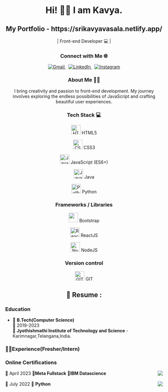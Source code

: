 <!-- Header  -->
<h1 align="center">Hi! 🙋‍♀️ I am Kavya.</h1>
<h2 align="center"> My Portfolio - https://srikavyavasala.netlify.app/</h2>
<p align="center"> | Front-end Developer 💻 | </p>

<!-- Connect  -->
<h3 align="center">Connect with Me 🌐</h3>
<p align="center">
   <a href="mailto:vskavya02gmail.com">
      <img src="https://img.shields.io/badge/Gmail-D14836?style=for-the-badge&logo=gmail&logoColor=white" alt="Gmail">
   </a>
   &nbsp;
   <a href="https://www.linkedin.com/in/vasala-srikavya-9368b5273/">
      <img src="https://img.shields.io/badge/LinkedIn-0077B5?style=for-the-badge&logo=linkedin&logoColor=white" alt="LinkedIn">
   </a>
   &nbsp;
   <a href="https://www.instagram.com/">
      <img src="https://img.shields.io/badge/instagram-%23E4405F.svg?&style=for-the-badge&logo=instagram&logoColor=white" alt="Instagram">
   </a>
</p>

<!-- About Me  -->
<h3 align="center">About Me 👩‍💻</h3>
<p align="center">I bring creativity and passion to front-end development. My journey involves exploring the endless possibilities of JavaScript and crafting beautiful user experiences.</p>

<!-- Tech  -->
<h3 align="center">Tech Stack 💻 </h3>

  <p align="center">
    <img src="https://img.icons8.com/color/48/000000/html-5--v1.png" alt="HTML5" width="30"/> HTML5</p>
    <p align="center">
	    <img src="https://img.icons8.com/fluency/48/000000/css3.png" alt="CSS3" width="30"/> CSS3</p>
    <p align="center"><img src="https://img.icons8.com/color/48/000000/javascript--v1.png" alt="JavaScript" width="30"/> JavaScript (ES6+)</p>
    <p align="center"><img src="https://img.icons8.com/color/48/000000/java-coffee-cup-logo--v1.png" alt="Java" width="30"/> Java</p>
    <p align="center"><img src="https://img.icons8.com/color/48/000000/python--v1.png" alt="Python" width="30"/> Python</p>
</p>

<h3 align="center">Frameworks / Libraries </h3>
<p align="center">
	<img src="https://img.icons8.com/color/48/000000/bootstrap.png" width="30px" /> Bootstrap </p>
<p align="center">
  <img src="https://cdn.svgporn.com/logos/react.svg" alt="ReactJS" width="30px" /> ReactJS
</p>


<p align="center">
  <img src="https://img.icons8.com/color/96/nodejs.png" alt="NodeJS" width="30px" /> NodeJS
</p>



<h3 align="center">Version control</h3>
<p align="center">
  <img src="https://upload.wikimedia.org/wikipedia/commons/thumb/3/3f/Git_icon.svg/1200px-Git_icon.svg.png" alt="GIT" width="30px" /> GIT
</p>



<h2 align="center">
	📃 Resume : 
</h2>

### Education

- 📖 **B.Tech(Computer Science)**\
📆 2019-2023\
📍 **Jyothishmathi Institute of Technology and Science** - Karimnagar,Telangana,India.

### 👩‍💼Experience(Fresher/Intern)

### Online Certifications
<img align="right" src="https://img.shields.io/badge/Coursera-0056D2?style=for-the-badge&logo=Coursera&logoColor=white">📆 April 2023
📖**Meta Fullstack**
📖**IBM Datascience**
<br>
<br>
<img align="right" src="https://img.shields.io/badge/Udemy-EC5252?style=for-the-badge&logo=Udemy&logoColor=white">📆 July 2022
📖 **Python**
	
